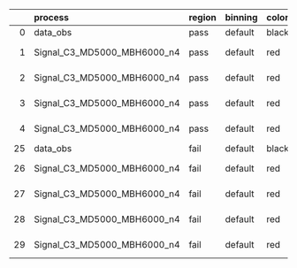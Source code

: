 |    | process                     | region   | binning   | color   | process_type   |   scale | variation   | source_filename                                                      | source_histname    | alias                       | title     |   combine_idx |     lnN |   shapes | syst_type   | direction   | variation_alias   |
|---:|:----------------------------|:---------|:----------|:--------|:---------------|--------:|:------------|:---------------------------------------------------------------------|:-------------------|:----------------------------|:----------|--------------:|--------:|---------:|:------------|:------------|:------------------|
|  0 | data_obs                    | pass     | default   | black   | DATA           |       1 | nominal     | ./histograms_for_2DAlphabet_v18//BH_Data.root                        | hpass              | Data                        | Data      |           nan | nan     |      nan | nan         | nan         | nan               |
|  1 | Signal_C3_MD5000_MBH6000_n4 | pass     | default   | red     | SIGNAL         |       1 | lumi        | ./histograms_for_2DAlphabet_v18//BH_Signal_C3_MD5000_MBH6000_n4.root | hpass              | Signal_C3_MD5000_MBH6000_n4 | BH signal |           nan |   1.016 |      nan | lnN         | nan         | nan               |
|  2 | Signal_C3_MD5000_MBH6000_n4 | pass     | default   | red     | SIGNAL         |       1 | SVM         | ./histograms_for_2DAlphabet_v18//BH_Signal_C3_MD5000_MBH6000_n4.root | hpass_SVMsyst_up   | Signal_C3_MD5000_MBH6000_n4 | BH signal |           nan | nan     |        1 | shapes      | Up          | SVMsyst           |
|  3 | Signal_C3_MD5000_MBH6000_n4 | pass     | default   | red     | SIGNAL         |       1 | SVM         | ./histograms_for_2DAlphabet_v18//BH_Signal_C3_MD5000_MBH6000_n4.root | hpass_SVMsyst_down | Signal_C3_MD5000_MBH6000_n4 | BH signal |           nan | nan     |        1 | shapes      | Down        | SVMsyst           |
|  4 | Signal_C3_MD5000_MBH6000_n4 | pass     | default   | red     | SIGNAL         |       1 | nominal     | ./histograms_for_2DAlphabet_v18//BH_Signal_C3_MD5000_MBH6000_n4.root | hpass              | Signal_C3_MD5000_MBH6000_n4 | BH signal |           nan | nan     |      nan | nan         | nan         | nan               |
| 25 | data_obs                    | fail     | default   | black   | DATA           |       1 | nominal     | ./histograms_for_2DAlphabet_v18//BH_Data.root                        | hfail              | Data                        | Data      |           nan | nan     |      nan | nan         | nan         | nan               |
| 26 | Signal_C3_MD5000_MBH6000_n4 | fail     | default   | red     | SIGNAL         |       1 | lumi        | ./histograms_for_2DAlphabet_v18//BH_Signal_C3_MD5000_MBH6000_n4.root | hfail              | Signal_C3_MD5000_MBH6000_n4 | BH signal |           nan |   1.016 |      nan | lnN         | nan         | nan               |
| 27 | Signal_C3_MD5000_MBH6000_n4 | fail     | default   | red     | SIGNAL         |       1 | SVM         | ./histograms_for_2DAlphabet_v18//BH_Signal_C3_MD5000_MBH6000_n4.root | hfail_SVMsyst_up   | Signal_C3_MD5000_MBH6000_n4 | BH signal |           nan | nan     |        1 | shapes      | Up          | SVMsyst           |
| 28 | Signal_C3_MD5000_MBH6000_n4 | fail     | default   | red     | SIGNAL         |       1 | SVM         | ./histograms_for_2DAlphabet_v18//BH_Signal_C3_MD5000_MBH6000_n4.root | hfail_SVMsyst_down | Signal_C3_MD5000_MBH6000_n4 | BH signal |           nan | nan     |        1 | shapes      | Down        | SVMsyst           |
| 29 | Signal_C3_MD5000_MBH6000_n4 | fail     | default   | red     | SIGNAL         |       1 | nominal     | ./histograms_for_2DAlphabet_v18//BH_Signal_C3_MD5000_MBH6000_n4.root | hfail              | Signal_C3_MD5000_MBH6000_n4 | BH signal |           nan | nan     |      nan | nan         | nan         | nan               |